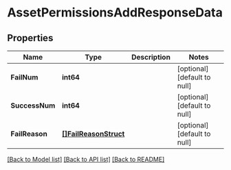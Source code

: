 # AssetPermissionsAddResponseData

## Properties
Name | Type | Description | Notes
------------ | ------------- | ------------- | -------------
**FailNum** | **int64** |  | [optional] [default to null]
**SuccessNum** | **int64** |  | [optional] [default to null]
**FailReason** | [**[]FailReasonStruct**](fail_reason_struct.md) |  | [optional] [default to null]

[[Back to Model list]](../README.md#documentation-for-models) [[Back to API list]](../README.md#documentation-for-api-endpoints) [[Back to README]](../README.md)


